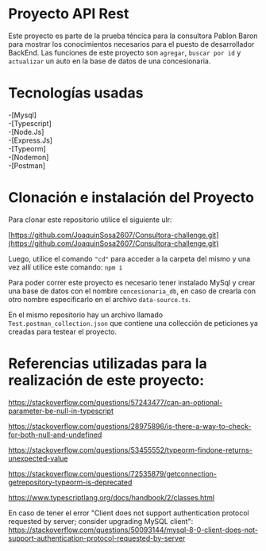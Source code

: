 # Proyecto API Rest 

Este proyecto es parte de la prueba téncica para la consultora Pablon Baron para mostrar los conocimientos necesarios para el puesto de desarrollador BackEnd. Las funciones de este proyecto son `agregar`, `buscar por id` y `actualizar` un auto en la base de datos de una concesionaria. 

# Tecnologías usadas

-[Mysql]  
-[Typescript]  
-[Node.Js]  
-[Express.Js]  
-[Typeorm]  
-[Nodemon]  
-[Postman]  

# Clonación e instalación del Proyecto 

Para clonar este repositorio utilice el siguiente ulr:

[https://github.com/JoaquinSosa2607/Consultora-challenge.git](https://github.com/JoaquinSosa2607/Consultora-challenge.git)

Luego, utilice el comando `"cd"` para acceder a la carpeta del mismo y una vez allí utilice este comando: `npm i`

Para poder correr este proyecto es necesario tener instalado MySql y crear una base de datos con el nombre `concesionaria_db`, en caso de crearla con otro nombre especificarlo en el archivo `data-source.ts`.

En el mismo repositorio hay un archivo llamado `Test.postman_collection.json` que contiene una collección de peticiones ya creadas para testear el proyecto.

# Referencias utilizadas para la realización de este proyecto: 

https://stackoverflow.com/questions/57243477/can-an-optional-parameter-be-null-in-typescript  

https://stackoverflow.com/questions/28975896/is-there-a-way-to-check-for-both-null-and-undefined

https://stackoverflow.com/questions/53455552/typeorm-findone-returns-unexpected-value

https://stackoverflow.com/questions/72535879/getconnection-getrepository-typeorm-is-deprecated

https://www.typescriptlang.org/docs/handbook/2/classes.html

En caso de tener el error "Client does not support authentication protocol requested by server; consider upgrading MySQL client":
https://stackoverflow.com/questions/50093144/mysql-8-0-client-does-not-support-authentication-protocol-requested-by-server






